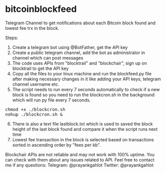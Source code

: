 # bitcoinblockfeed

Telegram Channel to get notifications about each Bitcoin block found and lowest fee trx in the block.

Steps:

1. Create a telegram bot using @BotFather, get the API key
2. Create a public telegram channel, add the bot as administrator in channel which can post messages
3. The code uses APIs from "blocktrail" and "blockchair", sign up on blocktrail to get the API key
4. Copy all the files to your linux machine and run the blockfeed.py file after making necessary changes in it like adding your API keys, telegram channel username etc.
5. The script needs to run every 7 seconds automatically to check if a new block is found so you need to run the blockcron.sh in the background which will run py file every 7 seconds. 
<pre>chmod +x ./blockcron.sh
nohup ./blockcron.sh &</pre>
6. There is also a text file lastblock.txt which is used to saved the block height of the last block found and compare it when the script runs next time
7. Lowest fee transaction in the block is selected based on transactions sorted in ascending order by "fees per kb". 

Blockchair APIs are not reliable and may not work with 100% uptime. You can check with them about any issues related to API. Feel free to contact me if any questions: Telegram: @prayankgahlot Twitter: @prayankgahlot
